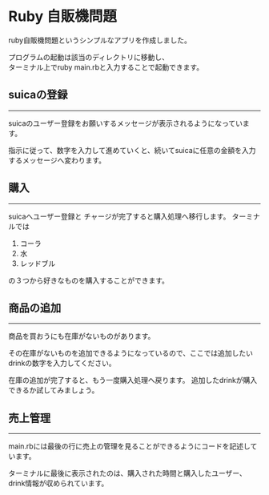 # Ruby 自販機問題

ruby自販機問題というシンプルなアプリを作成しました。

プログラムの起動は該当のディレクトリに移動し、
<br>
ターミナル上でruby main.rbと入力することで起動できます。

## suicaの登録
---
suicaのユーザー登録をお願いするメッセージが表示されるようになっています。

指示に従って、数字を入力して進めていくと、続いてsuicaに任意の金額を入力するメッセージへ変わります。

## 購入
---

suicaへユーザー登録と チャージが完了すると購入処理へ移行します。
ターミナルでは

1. コーラ
2. 水
3. レッドブル

の３つから好きなものを購入することができます。

## 商品の追加
---

商品を買おうにも在庫がないものがあります。

その在庫がないものを追加できるようになっているので、ここでは追加したいdrinkの数字を入力してください。

在庫の追加が完了すると、もう一度購入処理へ戻ります。
追加したdrinkが購入できるか試してみましょう。

## 売上管理
---

main.rbには最後の行に売上の管理を見ることができるようにコードを記述しています。

ターミナルに最後に表示されたのは、購入された時間と購入したユーザー、drink情報が収められています。
